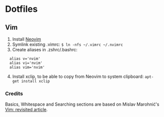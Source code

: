 # Dotfiles
## Vim
1. Install [Neovim](https://github.com/neovim/neovim/wiki/Installing-Neovim)
2. Symlink existing .vimrc: `$ ln -nfs ~/.vimrc ~/.nvimrc`
3. Create aliases in .zshrc/.bashrc:
```
  alias v='nvim'
  alias vi='nvim'
  alias vim='nvim'
```
4. Install xclip, to be able to copy from Neovim to system clipboard: `apt-get install xclip`

### Credits
Basics, Whitespace and Searching sections are based on Mislav Marohnić's [Vim: revisited article](http://mislav.uniqpath.com/2011/12/vim-revisited/).
